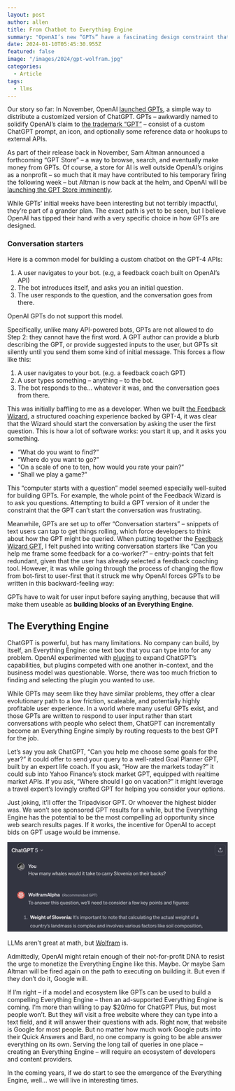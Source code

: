 ```yaml
---
layout: post
author: allen
title: From Chatbot to Everything Engine
summary: "OpenAI’s new “GPTs” have a fascinating design constraint that signals an ambitious future."
date: 2024-01-10T05:45:30.955Z
featured: false
image: "/images/2024/gpt-wolfram.jpg"
categories:
  - Article
tags:
  - llms
---
```


Our story so far: In November, OpenAI [launched GPTs](https://openai.com/blog/introducing-gpts), a simple way to distribute a customized version of ChatGPT. GPTs – awkwardly named to solidify OpenAI’s claim to [the trademark “GPT”](https://techcrunch.com/2023/04/24/gpt-may-be-trademarked-soon-if-openai-has-its-way/) – consist of a custom ChatGPT prompt, an icon, and optionally some reference data or hookups to external APIs.

As part of their release back in November, Sam Altman announced a forthcoming “GPT Store” – a way to browse, search, and eventually make money from GPTs. Of course, a store for AI is well outside OpenAI’s origins as a nonprofit – so much that it may have contributed to his temporary firing the following week – but Altman is now back at the helm, and OpenAI will be [launching the GPT Store imminently](https://techcrunch.com/2024/01/04/openais-app-store-for-gpts-will-launch-next-week/).

While GPTs’ initial weeks have been interesting but not terribly impactful, they’re part of a grander plan. The exact path is yet to be seen, but I believe OpenAI has tipped their hand with a very specific choice in how GPTs are designed.

### Conversation starters

Here is a common model for building a custom chatbot on the GPT-4 APIs:

1. A user navigates to your bot. (e.g, a feedback coach built on OpenAI’s API)
2. The bot introduces itself, and asks you an initial question.
3. The user responds to the question, and the conversation goes from there.

OpenAI GPTs do not support this model.

Specifically, unlike many API-powered bots, GPTs are not allowed to do Step 2: they cannot have the first word. A GPT author can provide a blurb describing the GPT, or provide suggested inputs to the user, but GPTs sit silently until you send them some kind of initial message. This forces a flow like this:

1. A user navigates to your bot. (e.g. a feedback coach GPT)
2. A user types something – anything – to the bot.
3. The bot responds to the… whatever it was, and the conversation goes from there.

This was initially baffling to me as a developer. When we built [the Feedback Wizard](https://steamclock.com/blog/2023/12/assembling-the-feedback-wizard), a structured coaching experience backed by GPT-4, it was clear that the Wizard should start the conversation by asking the user the first question. This is how a lot of software works: you start it up, and it asks you something.

- “What do you want to find?”
- “Where do you want to go?”
- “On a scale of one to ten, how would you rate your pain?”
- “Shall we play a game?”

This “computer starts with a question” model seemed especially well-suited for building GPTs. For example, the whole point of the Feedback Wizard is to ask you questions. Attempting to build a GPT version of it under the constraint that the GPT can’t start the conversation was frustrating.

Meanwhile, GPTs are set up to offer “Conversation starters” – snippets of text users can tap to get things rolling, which force developers to think about how the GPT might be queried. When putting together the [Feedback Wizard GPT](https://chat.openai.com/g/g-LVVFlflyw-the-feedback-wizard), I felt pushed into writing conversation starters like “Can you help me frame some feedback for a co-worker?” – entry-points that felt redundant, given that the user has already selected a feedback coaching tool. However, it was while going through the process of changing the flow from bot-first to user-first that it struck me why OpenAI forces GPTs to be written in this backward-feeling way:

GPTs have to wait for user input before saying anything, because that will make them useable as **building blocks of an Everything Engine**.

## The Everything Engine

ChatGPT is powerful, but has many limitations. No company can build, by itself, an Everything Engine: one text box that you can type into for any problem. OpenAI experimented with [plugins](https://openai.com/blog/chatgpt-plugins) to expand ChatGPT’s capabilities, but plugins competed with one another in-context, and the business model was questionable. Worse, there was too much friction to finding and selecting the plugin you wanted to use.

While GPTs may seem like they have similar problems, they offer a clear evolutionary path to a low friction, scaleable, and potentially highly profitable user experience. In a world where many useful GPTs exist, and those GPTs are written to respond to user input rather than start conversations with people who select them, ChatGPT can incrementally become an Everything Engine simply by routing requests to the best GPT for the job.

Let’s say you ask ChatGPT, “Can you help me choose some goals for the year?” it could offer to send your query to a well-rated Goal Planner GPT, built by an expert life coach. If you ask, “How are the markets today?” it could sub into Yahoo Finance’s stock market GPT, equipped with realtime market APIs. If you ask, “Where should I go on vacation?” it might leverage a travel expert’s lovingly crafted GPT for helping you consider your options.

Just joking, it’ll offer the Tripadvisor GPT. Or whoever the highest bidder was. We won’t see sponsored GPT results for a while, but the Everything Engine has the potential to be the most compelling ad opportunity since web search results pages. If it works, the incentive for OpenAI to accept bids on GPT usage would be immense.

<div class="centered">
<img src="/images/2024/gpt-wolfram.jpg">
<p>LLMs aren’t great at math, but <a href="https://chat.openai.com/g/g-0S5FXLyFN-wolfram">Wolfram</a> is.</p></div>


Admittedly, OpenAI might retain enough of their not-for-profit DNA to resist the urge to monetize the Everything Engine like this. Maybe. Or maybe Sam Altman will be fired again on the path to executing on building it. But even if they don’t do it, Google will.

If I’m right – if a model and ecosystem like GPTs can be used to build a compelling Everything Engine – then an ad-supported Everything Engine is coming. I’m more than willing to pay $20/mo for ChatGPT Plus, but most people won’t. But they *will* visit a free website where they can type into a text field, and it will answer their questions with ads. Right now, that website is Google for most people. But no matter how much work Google puts into their Quick Answers and Bard, no one company is going to be able answer everything on its own. Serving the long tail of queries in one place – creating an Everything Engine – will require an ecosystem of developers and content providers.

In the coming years, if we do start to see the emergence of the Everything Engine, well… we will live in interesting times.

